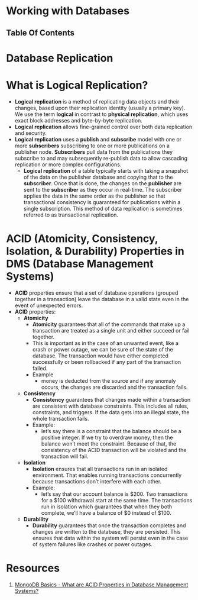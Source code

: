 # Working with Databases

## Table Of Contents

# Database Replication

# What is Logical Replication?

- **Logical replication** is a method of replicating data objects and their changes, based upon their replication identity (usually a primary key). We use the term **logical** in contrast to **physical replication**, which uses exact block addresses and byte-by-byte replication.
- **Logical replication** allows fine-grained control over both data replication and security.
- **Logical replication** uses a **publish** and **subscribe** model with one or more **subscribers** subscribing to one or more publications on a publisher node. **Subscribers** pull data from the publications they subscribe to and may subsequently re-publish data to allow cascading replication or more complex configurations.
  - **Logical replication** of a table typically starts with taking a snapshot of the data on the publisher database and copying that to the **subscriber**. Once that is done, the changes on the **publisher** are sent to the **subscriber** as they occur in real-time. The subscriber applies the data in the same order as the publisher so that transactional consistency is guaranteed for publications within a single subscription. This method of data replication is sometimes referred to as transactional replication.

# ACID (Atomicity, Consistency, Isolation, & Durability) Properties in DMS (Database Management Systems)

- **ACID** properties ensure that a set of database operations (grouped together in a transaction) leave the database in a valid state even in the event of unexpected errors.
- **ACID** properties:
  - **Atomicity**
    - **Atomicity** guarantees that all of the commands that make up a transaction are treated as a single unit and either succeed or fail together.
    - This is important as in the case of an unwanted event, like a crash or power outage, we can be sure of the state of the database. The transaction would have either completed successfully or been rollbacked if any part of the transaction failed.
    - Example
      - money is deducted from the source and if any anomaly occurs, the changes are discarded and the transaction fails.
  - **Consistency**
    - **Consistency** guarantees that changes made within a transaction are consistent with database constraints. This includes all rules, constraints, and triggers. If the data gets into an illegal state, the whole transaction fails.
    - Example:
      - let’s say there is a constraint that the balance should be a positive integer. If we try to overdraw money, then the balance won’t meet the constraint. Because of that, the consistency of the ACID transaction will be violated and the transaction will fail.
  - **Isolation**
    - **Isolation** ensures that all transactions run in an isolated environment. That enables running transactions concurrently because transactions don’t interfere with each other.
    - Example:
      - let’s say that our account balance is $200. Two transactions for a $100 withdrawal start at the same time. The transactions run in isolation which guarantees that when they both complete, we’ll have a balance of $0 instead of $100.
  - **Durability**
    - **Durability** guarantees that once the transaction completes and changes are written to the database, they are persisted. This ensures that data within the system will persist even in the case of system failures like crashes or power outages.

# Resources

1. [MongoDB Basics - What are ACID Properties in Database Management Systems?](https://www.mongodb.com/basics/acid-transactions)
